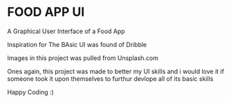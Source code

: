# FOOD APP UI
 A Graphical User Interface of a Food App

 Inspiration for The BAsic UI was found of Dribble

 Images in this project was pulled from Unsplash.com

 Ones again, this project was made to better my UI skills 
 and i would love it if someone took it upon themselves to furthur
 devlope all of its basic skills

 Happy Coding :)
